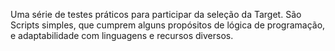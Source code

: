 Uma série de testes práticos para participar da seleção da Target. São Scripts simples, que cumprem alguns propósitos de lógica de programação, e adaptabilidade com linguagens e recursos diversos.
